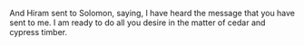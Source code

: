 And Hiram sent to Solomon, saying, I have heard the message that you have sent to me. I am ready to do all you desire in the matter of cedar and cypress timber.

